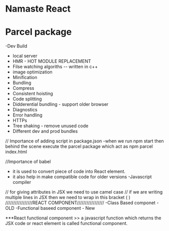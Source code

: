 # Namaste React

 # Parcel package

 -Dev Build
 - local server
 - HMR - HOT MODULE REPLACEMENT
 - Filse watching algoriths -- written in c++
 - image optimization
 - Minification
 - Bundling
 - Compress
 - Consistent hoisting
 - Code splitting
 - Didderential bundling - support older browser
 - Diagnostics
 - Error handling
 - HTTPs
 - Tree shaking - remove unused code
 - Different dev and prod bundles

 // Importance of adding script in package.json
 -when we run npm start then behind the scene execute the parcel package which act as npm parcel index.html

 //Importance of babel
 - it is used to convert piece of code into React element.
 - it also help in make compatible code for older versions
 -Javascript compiler

 // for giving attributes in JSX we need to use camel case
 // if we are writing multiple lines in JSX then we need to wrap in this bracket ( )
 /////////////////REACT COMPONENT/////////////////
 -Class Based componet -OLD
 -Functional baseed component - New

 ***React functional component >> a javascript function which returns the JSX code or react element is called functional component.